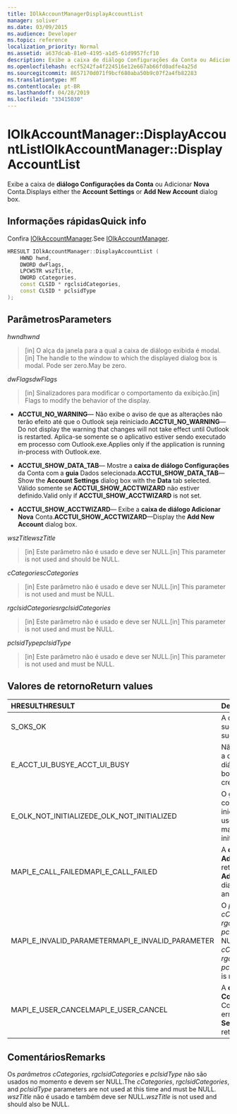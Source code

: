 ```yaml
---
title: IOlkAccountManagerDisplayAccountList
manager: soliver
ms.date: 03/09/2015
ms.audience: Developer
ms.topic: reference
localization_priority: Normal
ms.assetid: a637dcab-81e0-4195-a1d5-61d9957fcf10
description: Exibe a caixa de diálogo Configurações da Conta ou Adicionar Nova Conta.
ms.openlocfilehash: ecf5242fa4f224516e12e667ab66fd0adfe4a25d
ms.sourcegitcommit: 8657170d071f9bcf680aba50b9c07f2a4fb82283
ms.translationtype: MT
ms.contentlocale: pt-BR
ms.lasthandoff: 04/28/2019
ms.locfileid: "33415030"
---
```

# <a name="iolkaccountmanagerdisplayaccountlist"></a><span data-ttu-id="eb99d-103">IOlkAccountManager::DisplayAccountList</span><span class="sxs-lookup"><span data-stu-id="eb99d-103">IOlkAccountManager::DisplayAccountList</span></span>

<span data-ttu-id="eb99d-104">Exibe a caixa de **diálogo Configurações da Conta** ou Adicionar **Nova** Conta.</span><span class="sxs-lookup"><span data-stu-id="eb99d-104">Displays either the **Account Settings** or **Add New Account** dialog box.</span></span> 
  
## <a name="quick-info"></a><span data-ttu-id="eb99d-105">Informações rápidas</span><span class="sxs-lookup"><span data-stu-id="eb99d-105">Quick info</span></span>

<span data-ttu-id="eb99d-106">Confira [IOlkAccountManager](iolkaccountmanager.md).</span><span class="sxs-lookup"><span data-stu-id="eb99d-106">See [IOlkAccountManager](iolkaccountmanager.md).</span></span>
  
```cpp
HRESULT IOlkAccountManager::DisplayAccountList ( 
    HWND hwnd,
    DWORD dwFlags,
    LPCWSTR wszTitle,
    DWORD cCategories,
    const CLSID * rgclsidCategories,
    const CLSID * pclsidType
);

```

## <a name="parameters"></a><span data-ttu-id="eb99d-107">Parâmetros</span><span class="sxs-lookup"><span data-stu-id="eb99d-107">Parameters</span></span>

<span data-ttu-id="eb99d-108">_hwnd_</span><span class="sxs-lookup"><span data-stu-id="eb99d-108">_hwnd_</span></span>
  
> <span data-ttu-id="eb99d-109">[in] O alça da janela para a qual a caixa de diálogo exibida é modal.</span><span class="sxs-lookup"><span data-stu-id="eb99d-109">[in] The handle to the window to which the displayed dialog box is modal.</span></span> <span data-ttu-id="eb99d-110">Pode ser zero.</span><span class="sxs-lookup"><span data-stu-id="eb99d-110">May be zero.</span></span>
    
<span data-ttu-id="eb99d-111">_dwFlags_</span><span class="sxs-lookup"><span data-stu-id="eb99d-111">_dwFlags_</span></span>
  
> <span data-ttu-id="eb99d-112">[in] Sinalizadores para modificar o comportamento da exibição.</span><span class="sxs-lookup"><span data-stu-id="eb99d-112">[in] Flags to modify the behavior of the display.</span></span> 
    
   - <span data-ttu-id="eb99d-113">**ACCTUI_NO_WARNING**— Não exibe o aviso de que as alterações não terão efeito até que o Outlook seja reiniciado.</span><span class="sxs-lookup"><span data-stu-id="eb99d-113">**ACCTUI_NO_WARNING**—Do not display the warning that changes will not take effect until Outlook is restarted.</span></span> <span data-ttu-id="eb99d-114">Aplica-se somente se o aplicativo estiver sendo executado em processo com Outlook.exe.</span><span class="sxs-lookup"><span data-stu-id="eb99d-114">Applies only if the application is running in-process with Outlook.exe.</span></span>
    
   - <span data-ttu-id="eb99d-115">**ACCTUI_SHOW_DATA_TAB**— Mostre a **caixa de diálogo Configurações** da Conta com a **guia** Dados selecionada.</span><span class="sxs-lookup"><span data-stu-id="eb99d-115">**ACCTUI_SHOW_DATA_TAB**—Show the **Account Settings** dialog box with the **Data** tab selected.</span></span> <span data-ttu-id="eb99d-116">Válido somente se **ACCTUI_SHOW_ACCTWIZARD** não estiver definido.</span><span class="sxs-lookup"><span data-stu-id="eb99d-116">Valid only if **ACCTUI_SHOW_ACCTWIZARD** is not set.</span></span> 
    
   - <span data-ttu-id="eb99d-117">**ACCTUI_SHOW_ACCTWIZARD**— Exibe a **caixa de diálogo Adicionar Nova** Conta.</span><span class="sxs-lookup"><span data-stu-id="eb99d-117">**ACCTUI_SHOW_ACCTWIZARD**—Display the **Add New Account** dialog box.</span></span> 
    
<span data-ttu-id="eb99d-118">_wszTitle_</span><span class="sxs-lookup"><span data-stu-id="eb99d-118">_wszTitle_</span></span>
  
> <span data-ttu-id="eb99d-119">[in] Este parâmetro não é usado e deve ser NULL.</span><span class="sxs-lookup"><span data-stu-id="eb99d-119">[in] This parameter is not used and should be NULL.</span></span>
    
<span data-ttu-id="eb99d-120">_cCategories_</span><span class="sxs-lookup"><span data-stu-id="eb99d-120">_cCategories_</span></span>
  
> <span data-ttu-id="eb99d-121">[in] Este parâmetro não é usado e deve ser NULL.</span><span class="sxs-lookup"><span data-stu-id="eb99d-121">[in] This parameter is not used and must be NULL.</span></span> 
    
<span data-ttu-id="eb99d-122">_rgclsidCategories_</span><span class="sxs-lookup"><span data-stu-id="eb99d-122">_rgclsidCategories_</span></span>
  
> <span data-ttu-id="eb99d-123">[in] Este parâmetro não é usado e deve ser NULL.</span><span class="sxs-lookup"><span data-stu-id="eb99d-123">[in] This parameter is not used and must be NULL.</span></span>
    
<span data-ttu-id="eb99d-124">_pclsidType_</span><span class="sxs-lookup"><span data-stu-id="eb99d-124">_pclsidType_</span></span>
  
> <span data-ttu-id="eb99d-125">[in] Este parâmetro não é usado e deve ser NULL.</span><span class="sxs-lookup"><span data-stu-id="eb99d-125">[in] This parameter is not used and must be NULL.</span></span>
    
## <a name="return-values"></a><span data-ttu-id="eb99d-126">Valores de retorno</span><span class="sxs-lookup"><span data-stu-id="eb99d-126">Return values</span></span>

|<span data-ttu-id="eb99d-127">**HRESULT**</span><span class="sxs-lookup"><span data-stu-id="eb99d-127">**HRESULT**</span></span>|<span data-ttu-id="eb99d-128">**Descrição**</span><span class="sxs-lookup"><span data-stu-id="eb99d-128">**Description**</span></span>|
|:-----|:-----|
|<span data-ttu-id="eb99d-129">S_OK</span><span class="sxs-lookup"><span data-stu-id="eb99d-129">S_OK</span></span>  <br/> |<span data-ttu-id="eb99d-130">A chamada foi bem-sucedida.</span><span class="sxs-lookup"><span data-stu-id="eb99d-130">The call was successful.</span></span>  <br/> |
|<span data-ttu-id="eb99d-131">E_ACCT_UI_BUSY</span><span class="sxs-lookup"><span data-stu-id="eb99d-131">E_ACCT_UI_BUSY</span></span>  <br/> |<span data-ttu-id="eb99d-132">Não foi possível criar a caixa de diálogo.</span><span class="sxs-lookup"><span data-stu-id="eb99d-132">The dialog box could not be created.</span></span>  <br/> |
|<span data-ttu-id="eb99d-133">E_OLK_NOT_INITIALIZED</span><span class="sxs-lookup"><span data-stu-id="eb99d-133">E_OLK_NOT_INITIALIZED</span></span>  <br/> |<span data-ttu-id="eb99d-134">O gerenciador de contas não foi inicializado para uso.</span><span class="sxs-lookup"><span data-stu-id="eb99d-134">The account manager has not been initialized for use.</span></span>  <br/> |
|<span data-ttu-id="eb99d-135">MAPI_E_CALL_FAILED</span><span class="sxs-lookup"><span data-stu-id="eb99d-135">MAPI_E_CALL_FAILED</span></span>  <br/> |<span data-ttu-id="eb99d-136">A **caixa de diálogo Adicionar Nova** Conta retornou um erro.</span><span class="sxs-lookup"><span data-stu-id="eb99d-136">The **Add New Account** dialog box returned an error.</span></span>  <br/> |
|<span data-ttu-id="eb99d-137">MAPI_E_INVALID_PARAMETER</span><span class="sxs-lookup"><span data-stu-id="eb99d-137">MAPI_E_INVALID_PARAMETER</span></span>  <br/> |<span data-ttu-id="eb99d-138">O  _parâmetro cCategories_,  _rgclsidCategories_ ou  _pclsidType_ é non-NULL.</span><span class="sxs-lookup"><span data-stu-id="eb99d-138">The  _cCategories_,  _rgclsidCategories_, or  _pclsidType_ parameter is non-NULL.</span></span>  <br/> |
|<span data-ttu-id="eb99d-139">MAPI_E_USER_CANCEL</span><span class="sxs-lookup"><span data-stu-id="eb99d-139">MAPI_E_USER_CANCEL</span></span>  <br/> |<span data-ttu-id="eb99d-140">A **caixa de diálogo Configurações** de Conta retornou um erro.</span><span class="sxs-lookup"><span data-stu-id="eb99d-140">The **Account Settings** dialog box returned an error.</span></span>  <br/> |
   
## <a name="remarks"></a><span data-ttu-id="eb99d-141">Comentários</span><span class="sxs-lookup"><span data-stu-id="eb99d-141">Remarks</span></span>

<span data-ttu-id="eb99d-142">Os  _parâmetros cCategories_,  _rgclsidCategories_ e  _pclsidType_ não são usados no momento e devem ser NULL.</span><span class="sxs-lookup"><span data-stu-id="eb99d-142">The  _cCategories_,  _rgclsidCategories_, and  _pclsidType_ parameters are not used at this time and must be NULL.</span></span>  <span data-ttu-id="eb99d-143">_wszTitle_ não é usado e também deve ser NULL.</span><span class="sxs-lookup"><span data-stu-id="eb99d-143">_wszTitle_ is not used and should also be NULL.</span></span> 
  

